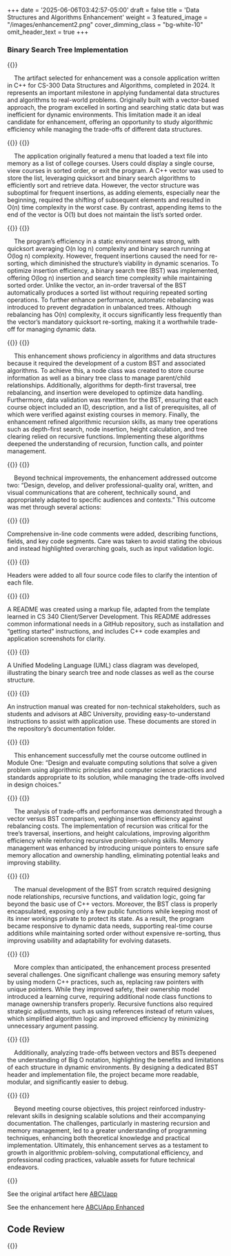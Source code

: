 +++
date = '2025-06-06T03:42:57-05:00'
draft = false
title = 'Data Structures and Algorithms Enhancement'
weight = 3
featured_image = "/images/enhancement2.png"
cover_dimming_class = "bg-white-10"
omit_header_text = true
+++
### Binary Search Tree Implementation

<!--more-->

{{<paragraph>}}

&nbsp;&nbsp;&nbsp;&nbsp;The artifact selected for enhancement was a console application written in C++ for CS-300 Data Structures and Algorithms, completed in 2024. It represents an important milestone in applying fundamental data structures and algorithms to real-world problems. Originally built with a vector-based approach, the program excelled in sorting and searching static data but was inefficient for dynamic environments. This limitation made it an ideal candidate for enhancement, offering an opportunity to study algorithmic efficiency while managing the trade-offs of different data structures. 

{{</paragraph>}}
{{<paragraph>}}

&nbsp;&nbsp;&nbsp;&nbsp;The application originally featured a menu that loaded a text file into memory as a list of college courses. Users could display a single course, view courses in sorted order, or exit the program. A C++ vector was used to store the list, leveraging quicksort and binary search algorithms to efficiently sort and retrieve data. However, the vector structure was suboptimal for frequent insertions, as adding elements, especially near the beginning, required the shifting of subsequent elements and resulted in O(n) time complexity in the worst case. By contrast, appending items to the end of the vector is O(1) but does not maintain the list’s sorted order. 

{{</paragraph>}}
{{<paragraph>}}

&nbsp;&nbsp;&nbsp;&nbsp;The program’s efficiency in a static environment was strong, with quicksort averaging O(n log n) complexity and binary search running at O(log n) complexity. However, frequent insertions caused the need for re-sorting, which diminished the structure’s viability in dynamic scenarios. To optimize insertion efficiency, a binary search tree (BST) was implemented, offering O(log n) insertion and search time complexity while maintaining sorted order. Unlike the vector, an in-order traversal of the BST automatically produces a sorted list without requiring repeated sorting operations. To further enhance performance, automatic rebalancing was introduced to prevent degradation in unbalanced trees. Although rebalancing has O(n) complexity, it occurs significantly less frequently than the vector’s mandatory quicksort re-sorting, making it a worthwhile trade-off for managing dynamic data. 

{{</paragraph>}}
{{<paragraph>}}

&nbsp;&nbsp;&nbsp;&nbsp;This enhancement shows proficiency in algorithms and data structures because it required the development of a custom BST and associated algorithms. To achieve this, a node class was created to store course information as well as a binary tree class to manage parent/child relationships. Additionally, algorithms for depth-first traversal, tree rebalancing, and insertion were developed to optimize data handling. Furthermore, data validation was rewritten for the BST, ensuring that each course object included an ID, description, and a list of prerequisites, all of which were verified against existing courses in memory. Finally, the enhancement refined algorithmic recursion skills, as many tree operations such as depth-first search, node insertion, height calculation, and tree clearing relied on recursive functions. Implementing these algorithms deepened the understanding of recursion, function calls, and pointer management. 

{{</paragraph>}}
{{<paragraph>}}

&nbsp;&nbsp;&nbsp;&nbsp;Beyond technical improvements, the enhancement addressed outcome two: “Design, develop, and deliver professional-quality oral, written, and visual communications that are coherent, technically sound, and appropriately adapted to specific audiences and contexts.” This outcome was met through several actions:

{{</paragraph>}}
{{<bullet>}}

Comprehensive in-line code comments were added, describing functions, fields, and key code segments. Care was taken to avoid stating the obvious and instead highlighted overarching goals, such as input validation logic.

{{</bullet>}}
{{<bullet>}}

Headers were added to all four source code files to clarify the intention of each file.

{{</bullet>}}
{{<bullet>}}

A README was created using a markup file, adapted from the template learned in CS 340 Client/Server Development. This README addresses common informational needs in a GitHub repository, such as installation and “getting started” instructions, and includes C++ code examples and application screenshots for clarity. 

{{</bullet>}}
{{<bullet>}}

A Unified Modeling Language (UML) class diagram was developed, illustrating the binary search tree and node classes as well as the course structure.

{{</bullet>}}
{{<bullet>}}

An instruction manual was created for non-technical stakeholders, such as students and advisors at ABC University, providing easy-to-understand instructions to assist with application use. These documents are stored in the repository’s documentation folder.

{{</bullet>}}
{{<paragraph>}}

&nbsp;&nbsp;&nbsp;&nbsp;This enhancement successfully met the course outcome outlined in Module One: “Design and evaluate computing solutions that solve a given problem using algorithmic principles and computer science practices and standards appropriate to its solution, while managing the trade-offs involved in design choices.” 

{{</paragraph>}}
{{<paragraph>}}

&nbsp;&nbsp;&nbsp;&nbsp;The analysis of trade-offs and performance was demonstrated through a vector versus BST comparison, weighing insertion efficiency against rebalancing costs. The implementation of recursion was critical for the tree’s traversal, insertions, and height calculations, improving algorithm efficiency while reinforcing recursive problem-solving skills. Memory management was enhanced by introducing unique pointers to ensure safe memory allocation and ownership handling, eliminating potential leaks and improving stability.

{{</paragraph>}}
{{<paragraph>}}

&nbsp;&nbsp;&nbsp;&nbsp;The manual development of the BST from scratch required designing node relationships, recursive functions, and validation logic, going far beyond the basic use of C++ vectors. Moreover, the BST class is properly encapsulated, exposing only a few public functions while keeping most of its inner workings private to protect its state. As a result, the program became responsive to dynamic data needs, supporting real-time course additions while maintaining sorted order without expensive re-sorting, thus improving usability and adaptability for evolving datasets. 

{{</paragraph>}}
{{<paragraph>}}

&nbsp;&nbsp;&nbsp;&nbsp;More complex than anticipated, the enhancement process presented several challenges. One significant challenge was ensuring memory safety by using modern C++ practices, such as, replacing raw pointers with unique pointers. While they improved safety, their ownership model introduced a learning curve, requiring additional node class functions to manage ownership transfers properly. Recursive functions also required strategic adjustments, such as using references instead of return values, which simplified algorithm logic and improved efficiency by minimizing unnecessary argument passing. 

{{</paragraph>}}
{{<paragraph>}}

&nbsp;&nbsp;&nbsp;&nbsp;Additionally, analyzing trade-offs between vectors and BSTs deepened the understanding of Big O notation, highlighting the benefits and limitations of each structure in dynamic environments. By designing a dedicated BST header and implementation file, the project became more readable, modular, and significantly easier to debug. 

{{</paragraph>}}
{{<paragraph>}}

&nbsp;&nbsp;&nbsp;&nbsp;Beyond meeting course objectives, this project reinforced industry-relevant skills in designing scalable solutions and their accompanying documentation. The challenges, particularly in mastering recursion and memory management, led to a greater understanding of programming techniques, enhancing both theoretical knowledge and practical implementation. Ultimately, this enhancement serves as a testament to growth in algorithmic problem-solving, computational efficiency, and professional coding practices, valuable assets for future technical endeavors.

{{</paragraph>}}

See the original artifact here [ABCUapp](https://github.com/mufg80/CS300_ABCU_App)

See the enhancement here [ABCUApp Enhanced](https://github.com/mufg80/CS300_Enhancement2)

## **Code Review**

{{<youtube u8fgrFfOLN8>}}